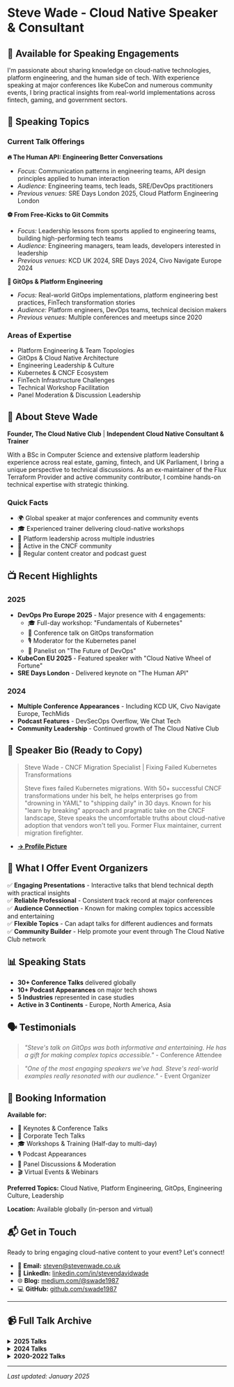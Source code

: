 # Steve Wade - Cloud Native Speaker & Consultant

## 🎤 Available for Speaking Engagements

I'm passionate about sharing knowledge on cloud-native technologies, platform engineering, and the human side of tech. With experience speaking at major conferences like KubeCon and numerous community events, I bring practical insights from real-world implementations across fintech, gaming, and government sectors.

## 🎯 Speaking Topics

### Current Talk Offerings

**🔥 The Human API: Engineering Better Conversations**
- *Focus:* Communication patterns in engineering teams, API design principles applied to human interaction
- *Audience:* Engineering teams, tech leads, SRE/DevOps practitioners
- *Previous venues:* SRE Days London 2025, Cloud Platform Engineering London

**⚽ From Free-Kicks to Git Commits**
- *Focus:* Leadership lessons from sports applied to engineering teams, building high-performing tech teams
- *Audience:* Engineering managers, team leads, developers interested in leadership
- *Previous venues:* KCD UK 2024, SRE Days 2024, Civo Navigate Europe 2024

**🚀 GitOps & Platform Engineering**
- *Focus:* Real-world GitOps implementations, platform engineering best practices, FinTech transformation stories
- *Audience:* Platform engineers, DevOps teams, technical decision makers
- *Previous venues:* Multiple conferences and meetups since 2020

### Areas of Expertise
- Platform Engineering & Team Topologies
- GitOps & Cloud Native Architecture
- Engineering Leadership & Culture
- Kubernetes & CNCF Ecosystem
- FinTech Infrastructure Challenges
- Technical Workshop Facilitation
- Panel Moderation & Discussion Leadership

## 👤 About Steve Wade

**Founder, The Cloud Native Club** | **Independent Cloud Native Consultant & Trainer**

With a BSc in Computer Science and extensive platform leadership experience across real estate, gaming, fintech, and UK Parliament, I bring a unique perspective to technical discussions. As an ex-maintainer of the Flux Terraform Provider and active community contributor, I combine hands-on technical expertise with strategic thinking.

### Quick Facts
- 🌍 Global speaker at major conferences and community events
- 🎓 Experienced trainer delivering cloud-native workshops
- 💼 Platform leadership across multiple industries
- 🤝 Active in the CNCF community
- 📝 Regular content creator and podcast guest

## 📺 Recent Highlights

### 2025
- **DevOps Pro Europe 2025** - Major presence with 4 engagements:
    - 🎓 Full-day workshop: "Fundamentals of Kubernetes"
    - 🎤 Conference talk on GitOps transformation
    - 🎙️ Moderator for the Kubernetes panel
    - 👥 Panelist on "The Future of DevOps"
- **KubeCon EU 2025** - Featured speaker with "Cloud Native Wheel of Fortune"
- **SRE Days London** - Delivered keynote on "The Human API"

### 2024
- **Multiple Conference Appearances** - Including KCD UK, Civo Navigate Europe, TechMids
- **Podcast Features** - DevSecOps Overflow, We Chat Tech
- **Community Leadership** - Continued growth of The Cloud Native Club

## 📝 Speaker Bio (Ready to Copy)

>Steve Wade - CNCF Migration Specialist | Fixing Failed Kubernetes Transformations
> 
>Steve fixes failed Kubernetes migrations. With 50+ successful CNCF transformations under his belt, he helps enterprises go from "drowning in YAML" to "shipping daily" in 30 days.
>Known for his "learn by breaking" approach and pragmatic take on the CNCF landscape, Steve speaks the uncomfortable truths about cloud-native adoption that vendors won't tell you.
>Former Flux maintainer, current migration firefighter.

- **[&rarr; Profile Picture](assets/profile-picture.md)**

## 🎯 What I Offer Event Organizers

✅ **Engaging Presentations** - Interactive talks that blend technical depth with practical insights  
✅ **Reliable Professional** - Consistent track record at major conferences  
✅ **Audience Connection** - Known for making complex topics accessible and entertaining  
✅ **Flexible Topics** - Can adapt talks for different audiences and formats  
✅ **Community Builder** - Help promote your event through The Cloud Native Club network

## 📊 Speaking Stats

- **30+ Conference Talks** delivered globally
- **10+ Podcast Appearances** on major tech shows
- **5 Industries** represented in case studies
- **Active in 3 Continents** - Europe, North America, Asia

## 🗣️ Testimonials

> *"Steve's talk on GitOps was both informative and entertaining. He has a gift for making complex topics accessible."* - Conference Attendee

> *"One of the most engaging speakers we've had. Steve's real-world examples really resonated with our audience."* - Event Organizer

## 📅 Booking Information

**Available for:**
- 🎤 Keynotes & Conference Talks
- 💼 Corporate Tech Talks
- 🎓 Workshops & Training (Half-day to multi-day)
- 🎙️ Podcast Appearances
- 👥 Panel Discussions & Moderation
- 🎬 Virtual Events & Webinars

**Preferred Topics:** Cloud Native, Platform Engineering, GitOps, Engineering Culture, Leadership

**Location:** Available globally (in-person and virtual)

## 📬 Get in Touch

Ready to bring engaging cloud-native content to your event? Let's connect!

- 📧 **Email:** [steven@stevenwade.co.uk](mailto:steven@stevenwade.co.uk)
- 💼 **LinkedIn:** [linkedin.com/in/stevendavidwade](https://www.linkedin.com/in/stevendavidwade)
- 🌐 **Blog:** [medium.com/@swade1987](https://medium.com/@swade1987)
- 💻 **GitHub:** [github.com/swade1987](https://github.com/swade1987)

---

## 📹 Full Talk Archive

<details>
<summary><strong>2025 Talks</strong></summary>

- **DevOps Pro Europe 2025** - Multiple engagements:
    - Workshop: "Fundamentals of Kubernetes" (Full day)
    - Talk: GitOps transformation journey
    - Panel Moderator: Kubernetes discussion
    - Panelist: "The Future of DevOps"
- **Cloud Native Wheel Of Fortune** - KubeCon EU 2025 (London) | [🎥 Watch](https://youtu.be/Pmba7R4_4oU?si=Wd9U8ZKTgesaHx2R)
- **The Human API** - SRE Days London | [🎥 Watch](https://youtu.be/_0IAqK4pv-U?si=IsDF3-JOT4vLPnkZ)
- **The Human API** - Cloud Platform Engineering London | [🔗 Details](https://www.meetup.com/cloud-platform-engineering-london/events/306324599)

</details>

<details>
<summary><strong>2024 Talks</strong></summary>

- **From free-kicks to git commits** - Multiple venues including KCD UK | [🎥 Watch](https://www.youtube.com/watch?v=4kyrSHQuDTk)
- **DevSecOps Overflow Podcast** - Series 4, Episode 8 | [🎧 Listen](https://open.spotify.com/episode/6Cvyct2mT0p7BdOMbfkCv9?si=8f26a2a396c64578)
- **We Chat Tech Podcast** - Episode 001 | [🎧 Listen](https://open.spotify.com/episode/0C7IUJ1dolPYDisKfCgA8K?si=G1m0zz_iRvegDjMHFjxdKA)
- **From Console Chaos to GitOps Clarity** - Civo Navigate | [🎥 Watch](https://www.youtube.com/watch?v=qJ6UhKfJ3HU)
- **The unanswerable question** - DevOps Society | [🎥 Watch](https://youtu.be/Xa1fjHHfeXg?si=ZU8HqPqwvT7RtdhY)

</details>

<details>
<summary><strong>2020-2022 Talks</strong></summary>

- **Kubernetes Podcast from Google** - Episode 183 | [🎧 Listen](https://kubernetespodcast.com/episode/183-consulting/)
- **Infrastructure as Code & GitOps** - Rawkode Live | [🎥 Watch](https://www.youtube.com/watch?v=s9zjayZ1oxA)
- **TGIK 127** - Introduction to GitOps with Duffie Cooley | [🎥 Watch](https://www.youtube.com/watch?v=F70wRexHIwg)
- **Multiple GitOps Journey Talks** - CNCF Eastern Canada, Kubernetes Bangalore, and more

</details>

---

*Last updated: January 2025*
